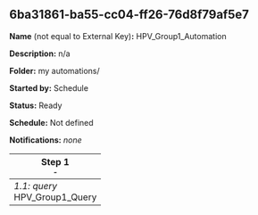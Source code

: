 ## 6ba31861-ba55-cc04-ff26-76d8f79af5e7

**Name** (not equal to External Key)**:** HPV_Group1_Automation

**Description:** n/a

**Folder:** my automations/

**Started by:** Schedule

**Status:** Ready

**Schedule:** Not defined

**Notifications:** _none_


| Step 1<br>_<small>-</small>_ |
| --- |
| _1.1: query_<br>HPV_Group1_Query |
